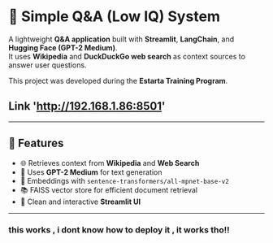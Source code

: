 # 🤖 Simple Q&A (Low IQ) System 

A lightweight **Q&A application** built with **Streamlit**, **LangChain**, and **Hugging Face (GPT-2 Medium)**.  
It uses **Wikipedia** and **DuckDuckGo web search** as context sources to answer user questions.

This project was developed during the **Estarta Training Program**.

## Link 'http://192.168.1.86:8501'
---

## 🚀 Features
- 🌐 Retrieves context from **Wikipedia** and **Web Search**  
- 🧠 Uses **GPT-2 Medium** for text generation  
- 🔎 Embeddings with `sentence-transformers/all-mpnet-base-v2`  
- 📚 FAISS vector store for efficient document retrieval  
- 🎨 Clean and interactive **Streamlit UI**

---

### this works , i dont know how to deploy it , it works tho!!

